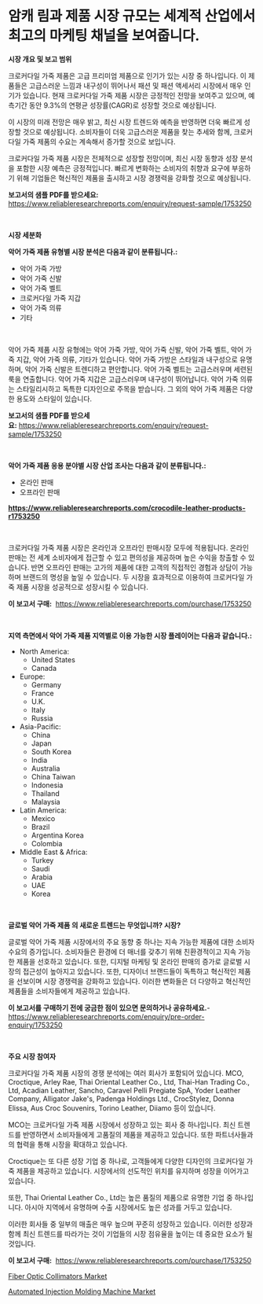 <p><h1>암캐 림과 제품 시장 규모는 세계적 산업에서 최고의 마케팅 채널을 보여줍니다.</h1></p><p><strong>시장 개요 및 보고 범위</strong></p>
<p><p>크로커다일 가죽 제품은 고급 프리미엄 제품으로 인기가 있는 시장 중 하나입니다. 이 제품들은 고급스러운 느낌과 내구성이 뛰어나서 패션 및 패션 액세서리 시장에서 매우 인기가 있습니다. 현재 크로커다일 가죽 제품 시장은 긍정적인 전망을 보여주고 있으며, 예측기간 동안 9.3%의 연평균 성장률(CAGR)로 성장할 것으로 예상됩니다.</p><p>이 시장의 미래 전망은 매우 밝고, 최신 시장 트렌드와 예측을 반영하면 더욱 빠르게 성장할 것으로 예상됩니다. 소비자들이 더욱 고급스러운 제품을 찾는 추세와 함께, 크로커다일 가죽 제품의 수요는 계속해서 증가할 것으로 보입니다.</p><p>크로커다일 가죽 제품 시장은 전체적으로 성장할 전망이며, 최신 시장 동향과 성장 분석을 포함한 시장 예측은 긍정적입니다. 빠르게 변화하는 소비자의 취향과 요구에 부응하기 위해 기업들은 혁신적인 제품을 출시하고 시장 경쟁력을 강화할 것으로 예상됩니다.</p></p>
<p><strong>보고서의 샘플 PDF를 받으세요:</strong> <a href="https://www.reliableresearchreports.com/enquiry/request-sample/1753250">https://www.reliableresearchreports.com/enquiry/request-sample/1753250</a></p>
<p>&nbsp;</p>
<p><strong>시장 세분화</strong></p>
<p><strong>악어 가죽 제품 유형별 시장 분석은 다음과 같이 분류됩니다.:</strong></p>
<p><ul><li>악어 가죽 가방</li><li>악어 가죽 신발</li><li>악어 가죽 벨트</li><li>크로커다일 가죽 지갑</li><li>악어 가죽 의류</li><li>기타</li></ul></p>
<p>&nbsp;</p>
<p><p>악어 가죽 제품 시장 유형에는 악어 가죽 가방, 악어 가죽 신발, 악어 가죽 벨트, 악어 가죽 지갑, 악어 가죽 의류, 기타가 있습니다. 악어 가죽 가방은 스타일과 내구성으로 유명하며, 악어 가죽 신발은 트렌디하고 편안합니다. 악어 가죽 벨트는 고급스러우며 세련된 룩을 연출합니다. 악어 가죽 지갑은 고급스러우며 내구성이 뛰어납니다. 악어 가죽 의류는 스타일리시하고 독특한 디자인으로 주목을 받습니다. 그 외의 악어 가죽 제품은 다양한 용도와 스타일이 있습니다.</p></p>
<p><strong>보고서의 샘플 PDF를 받으세요:</strong>&nbsp;<a href="https://www.reliableresearchreports.com/enquiry/request-sample/1753250">https://www.reliableresearchreports.com/enquiry/request-sample/1753250</a></p>
<p>&nbsp;</p>
<p><strong> 악어 가죽 제품 응용 분야별 시장 산업 조사는 다음과 같이 분류됩니다.:</strong></p>
<p><ul><li>온라인 판매</li><li>오프라인 판매</li></ul></p>
<p><strong><a href="https://www.reliableresearchreports.com/crocodile-leather-products-r1753250">https://www.reliableresearchreports.com/crocodile-leather-products-r1753250</a></strong></p>
<p>&nbsp;</p>
<p><p>크로커다일 가죽 제품 시장은 온라인과 오프라인 판매시장 모두에 적용됩니다. 온라인 판매는 전 세계 소비자에게 접근할 수 있고 편의성을 제공하며 높은 수익을 창출할 수 있습니다. 반면 오프라인 판매는 고가의 제품에 대한 고객의 직접적인 경험과 상담이 가능하며 브랜드의 명성을 높일 수 있습니다. 두 시장을 효과적으로 이용하여 크로커다일 가죽 제품 시장을 성공적으로 성장시킬 수 있습니다.</p></p>
<p><strong>이 보고서 구매:</strong>&nbsp; <a href="https://www.reliableresearchreports.com/purchase/1753250">https://www.reliableresearchreports.com/purchase/1753250</a></p>
<p>&nbsp;</p>
<p><strong>지역 측면에서 악어 가죽 제품 지역별로 이용 가능한 시장 플레이어는 다음과 같습니다.:</strong></p>
<p><ul>
    <li>
        North America:
        <ul>
            <li>United States</li>
            <li>Canada</li>
        </ul>
    </li>
    <li>
        Europe:
        <ul>
            <li>Germany</li>
            <li>France</li>
            <li>U.K.</li>
            <li>Italy</li>
            <li>Russia</li>
        </ul>
    </li>
    <li>
        Asia-Pacific:
        <ul>
            <li>China</li>
            <li>Japan</li>
            <li>South Korea</li>
            <li>India</li>
            <li>Australia</li>
            <li>China Taiwan</li>
            <li>Indonesia</li>
            <li>Thailand</li>
            <li>Malaysia</li>
        </ul>
    </li>
    <li>
        Latin America:
        <ul>
            <li>Mexico</li>
            <li>Brazil</li>
            <li>Argentina Korea</li>
            <li>Colombia</li>
        </ul>
    </li>
    <li>
        Middle East & Africa:
        <ul>
            <li>Turkey</li>
            <li>Saudi</li>
            <li>Arabia</li>
            <li>UAE</li>
            <li>Korea</li>
        </ul>
    </li>
    </ul></p>
<p>&nbsp;</p>
<p><strong>글로벌 악어 가죽 제품 의 새로운 트렌드는 무엇입니까? 시장?</strong></p>
<p><p>글로벌 악어 가죽 제품 시장에서의 주요 동향 중 하나는 지속 가능한 제품에 대한 소비자 수요의 증가입니다. 소비자들은 환경에 더 매너를 갖추기 위해 친환경적이고 지속 가능한 제품을 선호하고 있습니다. 또한, 디지털 마케팅 및 온라인 판매의 증가로 글로벌 시장의 접근성이 높아지고 있습니다. 또한, 디자이너 브랜드들이 독특하고 혁신적인 제품을 선보이며 시장 경쟁력을 강화하고 있습니다. 이러한 변화들은 더 다양하고 혁신적인 제품들을 소비자들에게 제공하고 있습니다.</p></p>
<p><strong>이 보고서를 구매하기 전에 궁금한 점이 있으면 문의하거나 공유하세요.</strong>- <a href="https://www.reliableresearchreports.com/enquiry/pre-order-enquiry/1753250">https://www.reliableresearchreports.com/enquiry/pre-order-enquiry/1753250</a></p>
<p>&nbsp;</p>
<p><strong>주요 시장 참여자</strong></p>
<p><p>크로커다일 가죽 제품 시장의 경쟁 분석에는 여러 회사가 포함되어 있습니다. MCO, Croctique, Arley Rae, Thai Oriental Leather Co., Ltd, Thai-Han Trading Co., Ltd, Acadian Leather, Sancho, Caravel Pelli Pregiate SpA, Yoder Leather Company, Alligator Jake's, Padenga Holdings Ltd., CrocStylez, Donna Elissa, Aus Croc Souvenirs, Torino Leather, Diiamo 등이 있습니다.</p><p>MCO는 크로커다일 가죽 제품 시장에서 성장하고 있는 회사 중 하나입니다. 최신 트렌드를 반영하면서 소비자들에게 고품질의 제품을 제공하고 있습니다. 또한 파트너사들과의 협력을 통해 시장을 확대하고 있습니다.</p><p>Croctique는 또 다른 성장 기업 중 하나로, 고객들에게 다양한 디자인의 크로커다일 가죽 제품을 제공하고 있습니다. 시장에서의 선도적인 위치를 유지하며 성장을 이어가고 있습니다.</p><p>또한, Thai Oriental Leather Co., Ltd는 높은 품질의 제품으로 유명한 기업 중 하나입니다. 아시아 지역에서 유명하며 수출 시장에서도 높은 성과를 거두고 있습니다.</p><p>이러한 회사들 중 일부의 매출은 매우 높으며 꾸준히 성장하고 있습니다. 이러한 성장과 함께 최신 트렌드를 따라가는 것이 기업들의 시장 점유율을 높이는 데 중요한 요소가 될 것입니다.</p></p>
<p><strong>이 보고서 구매:</strong>&nbsp;&nbsp;<a href="https://www.reliableresearchreports.com/purchase/1753250">https://www.reliableresearchreports.com/purchase/1753250</a></p>
<p><p><a href="https://github.com/nancykennedykellievqfqt2/Market-Research-Report-List-2/blob/main/fiber-optic-collimators-market.md">Fiber Optic Collimators Market</a></p><p><a href="https://github.com/seekum/Market-Research-Report-List-2/blob/main/automated-injection-molding-machine-market.md">Automated Injection Molding Machine Market</a></p></p>